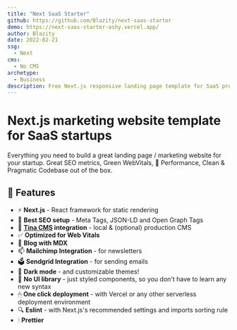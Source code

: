 ```yaml
---
title: "Next SaaS Starter"
github: https://github.com/Blazity/next-saas-starter
demo: https://next-saas-starter-ashy.vercel.app/
author: Blazity
date: 2022-02-21
ssg:
  - Next
cms:
  - No CMS
archetype:
  - Business
description: Free Next.js responsive landing page template for SaaS products made using JAMStack architecture.
---
```


# Next.js marketing website template for SaaS startups

Everything you need to build a great landing page / marketing website for your startup. Great SEO metrics, Green WebVitals, 🚀 Performance, Clean & Pragmatic Codebase out of the box.

## 🤩 Features

- ⚡ **Next.js** - React framework for static rendering
- 🤩 **Best SEO setup** - Meta Tags, JSON-LD and Open Graph Tags
- 🦒 **[Tina CMS](https://tina.io/) integration** - local & (optional) production CMS
- ✅ **Optimized for Web Vitals**
- 📜 **Blog with MDX**
- 📫 **Mailchimp Integration** - for newsletters
- 🗳 **Sendgrid Integration** - for sending emails
- 🌃 **Dark mode** - and customizable themes!
- 🧽 **No UI library** - just styled components, so you don't have to learn any new syntax
- 🖱 **One click deployment** - with Vercel or any other serverless deployment environment
- 🔍 **Eslint** - with Next.js's recommended settings and imports sorting rule
- 🕯 **Prettier**
